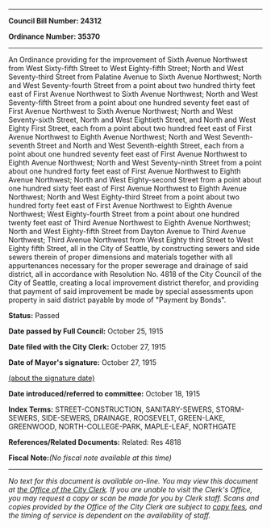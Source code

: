 

********

**Council Bill Number: 24312**
   
**Ordinance Number: 35370**
********

 An Ordinance providing for the improvement of Sixth Avenue Northwest from West Sixty-fifth Street to West Eighty-fifth Street; North and West Seventy-third Street from Palatine Avenue to Sixth Avenue Northwest; North and West Seventy-fourth Street from a point about two hundred thirty feet east of First Avenue Northwest to Sixth Avenue Northwest; North and West Seventy-fifth Street from a point about one hundred seventy feet east of First Avenue Northwest to Sixth Avenue Northwest; North and West Seventy-sixth Street, North and West Eightieth Street, and North and West Eighty First Street, each from a point about two hundred feet east of First Avenue Northwest to Eighth Avenue Northwest; North and West Seventh-seventh Street and North and West Seventh-eighth Street, each from a point about one hundred seventy feet east of First Avenue Northwest to Eighth Avenue Northwest; North and West Seventy-ninth Street from a point about one hundred forty feet east of First Avenue Northwest to Eighth Avenue Northwest; North and West Eighty-second Street from a point about one hundred sixty feet east of First Avenue Northwest to Eighth Avenue Northwest; North and West Eighty-third Street from a point about two hundred forty feet east of First Avenue Northwest to Eighth Avenue Northwest; West Eighty-fourth Street from a point about one hundred twenty feet east of Third Avenue Northwest to Eighth Avenue Northwest; North and West Eighty-fifth Street from Dayton Avenue to Third Avenue Northwest; Third Avenue Northwest from West Eighty third Street to West Eighty fifth Street, all in the City of Seattle, by constructing sewers and side sewers therein of proper dimensions and materials together with all appurtenances necessary for the proper sewerage and drainage of said district, all in accordance with Resolution No. 4818 of the City Council of the City of Seattle, creating a local improvement district therefor, and providing that payment of said improvement be made by special assessments upon property in said district payable by mode of "Payment by Bonds".

**Status:** Passed
   
**Date passed by Full Council:** October 25, 1915
   
**Date filed with the City Clerk:** October 27, 1915
   
**Date of Mayor's signature:** October 27, 1915
   
[(about the signature date)](/~public/approvaldate.htm)
   
   
   
**Date introduced/referred to committee:** October 18, 1915
   
   
**Index Terms:** STREET-CONSTRUCTION, SANITARY-SEWERS, STORM-SEWERS, SIDE-SEWERS, DRAINAGE, ROOSEVELT, GREEN-LAKE, GREENWOOD, NORTH-COLLEGE-PARK, MAPLE-LEAF, NORTHGATE

**References/Related Documents:** Related: Res 4818

**Fiscal Note:**_(No fiscal note available at this time)_
********

_No text for this document is available on-line. You may view this document at [the Office of the City Clerk](http://www.seattle.gov/leg/clerk/contactUs.htm). If you are unable to visit the Clerk's Office, you may request a copy or scan be made for you by Clerk staff. Scans and copies provided by the Office of the City Clerk are subject to [copy fees](http://clerk.seattle.gov/~public/clerkfees.htm), and the timing of service is dependent on the availability of staff._

